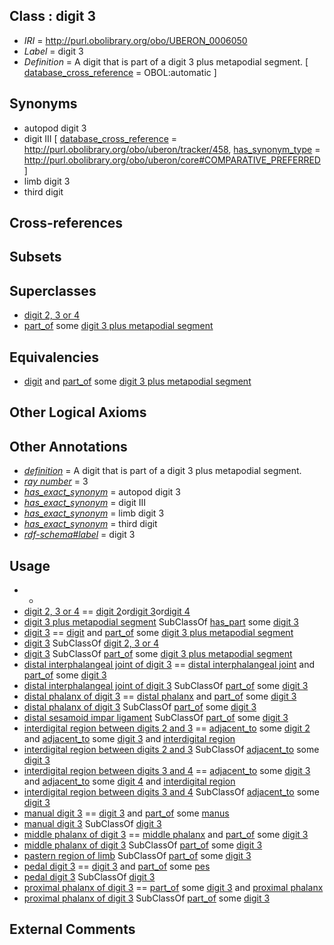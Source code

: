
## Class : digit 3

 * *IRI* = http://purl.obolibrary.org/obo/UBERON_0006050
 * *Label* = digit 3
 * *Definition* = A digit that is part of a digit 3 plus metapodial segment. [ [database_cross_reference](../../ef/oboInOwl#hasDbXref.md) = OBOL:automatic ]

## Synonyms

 * autopod digit 3
 * digit III [ [database_cross_reference](../../ef/oboInOwl#hasDbXref.md) = http://purl.obolibrary.org/obo/uberon/tracker/458, [has_synonym_type](../../pe/oboInOwl#hasSynonymType.md) = http://purl.obolibrary.org/obo/uberon/core#COMPARATIVE_PREFERRED ]
 * limb digit 3
 * third digit

## Cross-references


## Subsets


## Superclasses

 * [digit 2, 3 or 4](../../UBERON/22/UBERON_0019222.md)
 * [part_of](../../BFO/50/BFO_0000050.md) some [digit 3 plus metapodial segment](../../UBERON/50/UBERON_5006050.md)

## Equivalencies

 * [digit](../../UBERON/44/UBERON_0002544.md) and [part_of](../../BFO/50/BFO_0000050.md) some [digit 3 plus metapodial segment](../../UBERON/50/UBERON_5006050.md)

## Other Logical Axioms


## Other Annotations

 * *[definition](../../IAO/15/IAO_0000115.md)* = A digit that is part of a digit 3 plus metapodial segment.
 * *[ray number](../../UBPROP/04/UBPROP_0000104.md)* = 3
 * *[has_exact_synonym](../../ym/oboInOwl#hasExactSynonym.md)* = autopod digit 3
 * *[has_exact_synonym](../../ym/oboInOwl#hasExactSynonym.md)* = digit III
 * *[has_exact_synonym](../../ym/oboInOwl#hasExactSynonym.md)* = limb digit 3
 * *[has_exact_synonym](../../ym/oboInOwl#hasExactSynonym.md)* = third digit
 * *[rdf-schema#label](../../el/rdf-schema#label.md)* = digit 3

## Usage

 * -
 * [digit 2, 3 or 4](../../UBERON/22/UBERON_0019222.md) == [digit 2](../../UBERON/49/UBERON_0006049.md)or[digit 3](../../UBERON/50/UBERON_0006050.md)or[digit 4](../../UBERON/51/UBERON_0006051.md)
 * [digit 3 plus metapodial segment](../../UBERON/50/UBERON_5006050.md) SubClassOf [has_part](../../BFO/51/BFO_0000051.md) some [digit 3](../../UBERON/50/UBERON_0006050.md)
 * [digit 3](../../UBERON/50/UBERON_0006050.md) == [digit](../../UBERON/44/UBERON_0002544.md) and [part_of](../../BFO/50/BFO_0000050.md) some [digit 3 plus metapodial segment](../../UBERON/50/UBERON_5006050.md)
 * [digit 3](../../UBERON/50/UBERON_0006050.md) SubClassOf [digit 2, 3 or 4](../../UBERON/22/UBERON_0019222.md)
 * [digit 3](../../UBERON/50/UBERON_0006050.md) SubClassOf [part_of](../../BFO/50/BFO_0000050.md) some [digit 3 plus metapodial segment](../../UBERON/50/UBERON_5006050.md)
 * [distal interphalangeal joint of digit 3](../../UBERON/06/UBERON_0014506.md) == [distal interphalangeal joint](../../UBERON/68/UBERON_0009768.md) and [part_of](../../BFO/50/BFO_0000050.md) some [digit 3](../../UBERON/50/UBERON_0006050.md)
 * [distal interphalangeal joint of digit 3](../../UBERON/06/UBERON_0014506.md) SubClassOf [part_of](../../BFO/50/BFO_0000050.md) some [digit 3](../../UBERON/50/UBERON_0006050.md)
 * [distal phalanx of digit 3](../../UBERON/85/UBERON_0014485.md) == [distal phalanx](../../UBERON/00/UBERON_0004300.md) and [part_of](../../BFO/50/BFO_0000050.md) some [digit 3](../../UBERON/50/UBERON_0006050.md)
 * [distal phalanx of digit 3](../../UBERON/85/UBERON_0014485.md) SubClassOf [part_of](../../BFO/50/BFO_0000050.md) some [digit 3](../../UBERON/50/UBERON_0006050.md)
 * [distal sesamoid impar ligament](../../UBERON/09/UBERON_0014509.md) SubClassOf [part_of](../../BFO/50/BFO_0000050.md) some [digit 3](../../UBERON/50/UBERON_0006050.md)
 * [interdigital region between digits 2 and 3](../../UBERON/19/UBERON_0006019.md) == [adjacent_to](../../RO/20/RO_0002220.md) some [digit 2](../../UBERON/49/UBERON_0006049.md) and [adjacent_to](../../RO/20/RO_0002220.md) some [digit 3](../../UBERON/50/UBERON_0006050.md) and [interdigital region](../../UBERON/12/UBERON_0006012.md)
 * [interdigital region between digits 2 and 3](../../UBERON/19/UBERON_0006019.md) SubClassOf [adjacent_to](../../RO/20/RO_0002220.md) some [digit 3](../../UBERON/50/UBERON_0006050.md)
 * [interdigital region between digits 3 and 4](../../UBERON/22/UBERON_0006022.md) == [adjacent_to](../../RO/20/RO_0002220.md) some [digit 3](../../UBERON/50/UBERON_0006050.md) and [adjacent_to](../../RO/20/RO_0002220.md) some [digit 4](../../UBERON/51/UBERON_0006051.md) and [interdigital region](../../UBERON/12/UBERON_0006012.md)
 * [interdigital region between digits 3 and 4](../../UBERON/22/UBERON_0006022.md) SubClassOf [adjacent_to](../../RO/20/RO_0002220.md) some [digit 3](../../UBERON/50/UBERON_0006050.md)
 * [manual digit 3](../../UBERON/23/UBERON_0003623.md) == [digit 3](../../UBERON/50/UBERON_0006050.md) and [part_of](../../BFO/50/BFO_0000050.md) some [manus](../../UBERON/98/UBERON_0002398.md)
 * [manual digit 3](../../UBERON/23/UBERON_0003623.md) SubClassOf [digit 3](../../UBERON/50/UBERON_0006050.md)
 * [middle phalanx of digit 3](../../UBERON/89/UBERON_0014489.md) == [middle phalanx](../../UBERON/01/UBERON_0004301.md) and [part_of](../../BFO/50/BFO_0000050.md) some [digit 3](../../UBERON/50/UBERON_0006050.md)
 * [middle phalanx of digit 3](../../UBERON/89/UBERON_0014489.md) SubClassOf [part_of](../../BFO/50/BFO_0000050.md) some [digit 3](../../UBERON/50/UBERON_0006050.md)
 * [pastern region of limb](../../UBERON/63/UBERON_0009563.md) SubClassOf [part_of](../../BFO/50/BFO_0000050.md) some [digit 3](../../UBERON/50/UBERON_0006050.md)
 * [pedal digit 3](../../UBERON/33/UBERON_0003633.md) == [digit 3](../../UBERON/50/UBERON_0006050.md) and [part_of](../../BFO/50/BFO_0000050.md) some [pes](../../UBERON/87/UBERON_0002387.md)
 * [pedal digit 3](../../UBERON/33/UBERON_0003633.md) SubClassOf [digit 3](../../UBERON/50/UBERON_0006050.md)
 * [proximal phalanx of digit 3](../../UBERON/03/UBERON_0014503.md) == [part_of](../../BFO/50/BFO_0000050.md) some [digit 3](../../UBERON/50/UBERON_0006050.md) and [proximal phalanx](../../UBERON/02/UBERON_0004302.md)
 * [proximal phalanx of digit 3](../../UBERON/03/UBERON_0014503.md) SubClassOf [part_of](../../BFO/50/BFO_0000050.md) some [digit 3](../../UBERON/50/UBERON_0006050.md)

## External Comments

